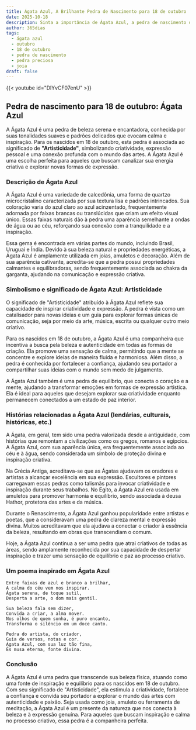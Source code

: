 ```yaml
---
title: Ágata Azul, A Brilhante Pedra de Nascimento para 18 de outubro
date: 2025-10-18
description: Sinta a importância de Ágata Azul, a pedra de nascimento de 18 de outubro que simboliza Artisticidade. Deixe que sua beleza e significado iluminem seu dia.
author: 365dias
tags:
  - ágata azul
  - outubro
  - 18 de outubro
  - pedra de nascimento
  - pedra preciosa
  - joia
draft: false
---
```


{{< youtube id="DlYvCF07enU" >}}

## Pedra de nascimento para 18 de outubro: Ágata Azul

A Ágata Azul é uma pedra de beleza serena e encantadora, conhecida por suas tonalidades suaves e padrões delicados que evocam calma e inspiração. Para os nascidos em 18 de outubro, esta pedra é associada ao significado de **"Artisticidade"**, simbolizando criatividade, expressão pessoal e uma conexão profunda com o mundo das artes. A Ágata Azul é uma escolha perfeita para aqueles que buscam canalizar sua energia criativa e explorar novas formas de expressão.

### Descrição de Ágata Azul

A Ágata Azul é uma variedade de calcedônia, uma forma de quartzo microcristalino caracterizada por sua textura lisa e padrões intrincados. Sua coloração varia do azul claro ao azul acinzentado, frequentemente adornada por faixas brancas ou translúcidas que criam um efeito visual único. Essas faixas naturais dão à pedra uma aparência semelhante a ondas de água ou ao céu, reforçando sua conexão com a tranquilidade e a inspiração.

Essa gema é encontrada em várias partes do mundo, incluindo Brasil, Uruguai e Índia. Devido à sua beleza natural e propriedades energéticas, a Ágata Azul é amplamente utilizada em joias, amuletos e decoração. Além de sua aparência cativante, acredita-se que a pedra possui propriedades calmantes e equilibradoras, sendo frequentemente associada ao chakra da garganta, ajudando na comunicação e expressão criativa.

### Simbolismo e significado de Ágata Azul: Artisticidade

O significado de "Artisticidade" atribuído à Ágata Azul reflete sua capacidade de inspirar criatividade e expressão. A pedra é vista como um catalisador para novas ideias e um guia para explorar formas únicas de comunicação, seja por meio da arte, música, escrita ou qualquer outro meio criativo.

Para os nascidos em 18 de outubro, a Ágata Azul é uma companheira que incentiva a busca pela beleza e autenticidade em todas as formas de criação. Ela promove uma sensação de calma, permitindo que a mente se concentre e explore ideias de maneira fluida e harmoniosa. Além disso, a pedra é conhecida por fortalecer a confiança, ajudando seu portador a compartilhar suas ideias com o mundo sem medo de julgamento.

A Ágata Azul também é uma pedra de equilíbrio, que conecta o coração e a mente, ajudando a transformar emoções em formas de expressão artística. Ela é ideal para aqueles que desejam explorar sua criatividade enquanto permanecem conectados a um estado de paz interior.

### Histórias relacionadas a Ágata Azul (lendárias, culturais, históricas, etc.)

A Ágata, em geral, tem sido uma pedra valorizada desde a antiguidade, com histórias que remontam a civilizações como os gregos, romanos e egípcios. A Ágata Azul, com sua aparência única, era frequentemente associada ao céu e à água, sendo considerada um símbolo de proteção divina e inspiração criativa.

Na Grécia Antiga, acreditava-se que as Ágatas ajudavam os oradores e artistas a alcançar excelência em sua expressão. Escultores e pintores carregavam essas pedras como talismãs para invocar criatividade e inspiração durante seus trabalhos. No Egito, a Ágata Azul era usada em amuletos para promover harmonia e equilíbrio, sendo associada à deusa Hathor, protetora das artes e da música.

Durante o Renascimento, a Ágata Azul ganhou popularidade entre artistas e poetas, que a consideravam uma pedra de clareza mental e expressão divina. Muitos acreditavam que ela ajudava a conectar o criador à essência da beleza, resultando em obras que transcendiam o comum.

Hoje, a Ágata Azul continua a ser uma pedra que atrai criativos de todas as áreas, sendo amplamente reconhecida por sua capacidade de despertar inspiração e trazer uma sensação de equilíbrio e paz ao processo criativo.

### Um poema inspirado em Ágata Azul

```
Entre faixas de azul e branco a brilhar,  
A calma do céu vem nos inspirar.  
Ágata serena, de toque sutil,  
Desperta a arte, o dom mais gentil.  

Sua beleza fala sem dizer,  
Convida a criar, a alma mover.  
Nos olhos de quem sonha, é puro encanto,  
Transforma o silêncio em um doce canto.  

Pedra do artista, do criador,  
Guia de versos, notas e cor.  
Ágata Azul, com sua luz tão fina,  
És musa eterna, fonte divina.
```

### Conclusão

A Ágata Azul é uma pedra que transcende sua beleza física, atuando como uma fonte de inspiração e equilíbrio para os nascidos em 18 de outubro. Com seu significado de "Artisticidade", ela estimula a criatividade, fortalece a confiança e convida seu portador a explorar o mundo das artes com autenticidade e paixão. Seja usada como joia, amuleto ou ferramenta de meditação, a Ágata Azul é um presente da natureza que nos conecta à beleza e à expressão genuína. Para aqueles que buscam inspiração e calma no processo criativo, essa pedra é a companheira perfeita.